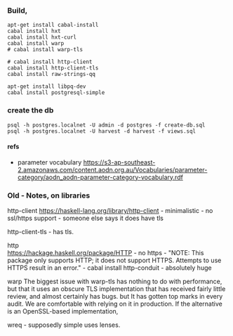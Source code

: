 


### Build,

```
apt-get install cabal-install
cabal install hxt
cabal install hxt-curl
cabal install warp
# cabal install warp-tls

# cabal install http-client
cabal install http-client-tls
cabal install raw-strings-qq

apt-get install libpq-dev
cabal install postgresql-simple

```


### create the db
```
psql -h postgres.localnet -U admin -d postgres -f create-db.sql
psql -h postgres.localnet -U harvest -d harvest -f views.sql
```


#### refs

- parameter vocabulary
  https://s3-ap-southeast-2.amazonaws.com/content.aodn.org.au/Vocabularies/parameter-category/aodn_aodn-parameter-category-vocabulary.rdf




### Old - Notes, on libraries

http-client 
    https://haskell-lang.org/library/http-client 
    - minimalistic - no ssl/https support
    - someone else says it does have tls 

http-client-tls
    - has tls. 

http    
    https://hackage.haskell.org/package/HTTP 
    - no https - "NOTE: This package only supports HTTP; it does not support HTTPS. Attempts to use HTTPS result in an error."
    - cabal install http-conduit 
    - absolutely huge


warp
    The biggest issue with warp-tls has nothing to do with performance, but that it uses an obscure TLS implementation that has received fairly little review, and almost certainly has bugs. 
    but It has gotten top marks in every audit. We are comfortable with relying on it in production. If the alternative is an OpenSSL-based implementation,

wreq - 
    supposedly simple
    uses lenses.




